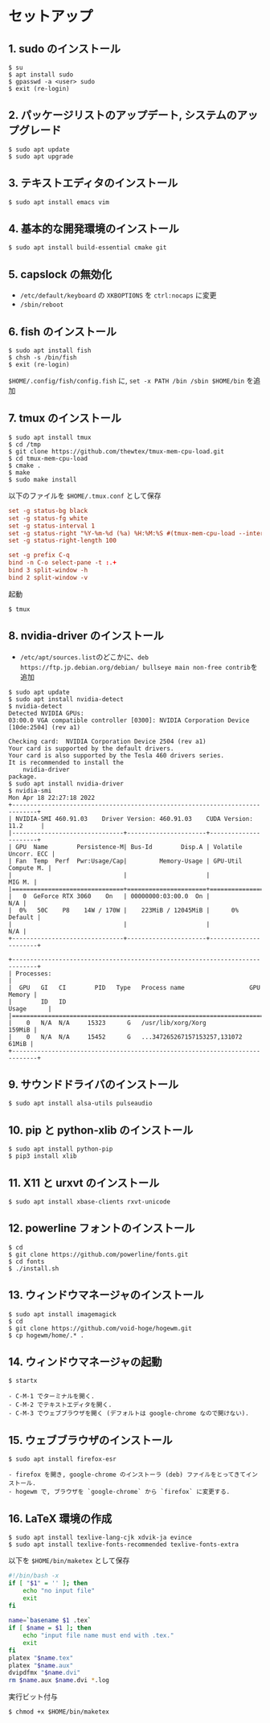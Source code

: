 # セットアップ
## 1. sudo のインストール
```shellsession
$ su
$ apt install sudo
$ gpasswd -a <user> sudo
$ exit (re-login)
```

## 2. パッケージリストのアップデート, システムのアップグレード
```shellsession
$ sudo apt update
$ sudo apt upgrade
```

## 3. テキストエディタのインストール

```shellsession
$ sudo apt install emacs vim
```

## 4. 基本的な開発環境のインストール
```shellsession
$ sudo apt install build-essential cmake git
```

## 5. capslock の無効化
- `/etc/default/keyboard` の `XKBOPTIONS` を `ctrl:nocaps` に変更
- `/sbin/reboot`

## 6. fish のインストール
```shellsession
$ sudo apt install fish
$ chsh -s /bin/fish
$ exit (re-login)
```
`$HOME/.config/fish/config.fish` に, `set -x PATH /bin /sbin $HOME/bin` を追加
    
## 7. tmux のインストール
```shellsession
$ sudo apt install tmux
$ cd /tmp
$ git clone https://github.com/thewtex/tmux-mem-cpu-load.git
$ cd tmux-mem-cpu-load
$ cmake .
$ make 
$ sudo make install
```

以下のファイルを `$HOME/.tmux.conf` として保存
```conf
set -g status-bg black
set -g status-fg white
set -g status-interval 1
set -g status-right "%Y-%m-%d (%a) %H:%M:%S #(tmux-mem-cpu-load --interval 1 --averages-count 0 --cpu-mode 1 --powerline-right --graph-lines 0)"
set -g status-right-length 100

set -g prefix C-q
bind -n C-o select-pane -t :.+
bind 3 split-window -h
bind 2 split-window -v
```

起動
```
$ tmux
```

## 8. nvidia-driver のインストール
- `/etc/apt/sources.list`のどこかに、`deb https://ftp.jp.debian.org/debian/ bullseye main non-free contrib`を追加
   
```
$ sudo apt update
$ sudo apt install nvidia-detect
$ nvidia-detect
Detected NVIDIA GPUs:
03:00.0 VGA compatible controller [0300]: NVIDIA Corporation Device [10de:2504] (rev a1)

Checking card:  NVIDIA Corporation Device 2504 (rev a1)
Your card is supported by the default drivers.
Your card is also supported by the Tesla 460 drivers series.
It is recommended to install the
    nvidia-driver
package.
$ sudo apt install nvidia-driver
$ nvidia-smi
Mon Apr 18 22:27:18 2022
+-----------------------------------------------------------------------------+
| NVIDIA-SMI 460.91.03    Driver Version: 460.91.03    CUDA Version: 11.2     |
|-------------------------------+----------------------+----------------------+
| GPU  Name        Persistence-M| Bus-Id        Disp.A | Volatile Uncorr. ECC |
| Fan  Temp  Perf  Pwr:Usage/Cap|         Memory-Usage | GPU-Util  Compute M. |
|                               |                      |               MIG M. |
|===============================+======================+======================|
|   0  GeForce RTX 3060    On   | 00000000:03:00.0  On |                  N/A |
|  0%   50C    P8    14W / 170W |    223MiB / 12045MiB |      0%      Default |
|                               |                      |                  N/A |
+-------------------------------+----------------------+----------------------+
                                                                               
+-----------------------------------------------------------------------------+
| Processes:                                                                  |
|  GPU   GI   CI        PID   Type   Process name                  GPU Memory |
|        ID   ID                                                   Usage      |
|=============================================================================|
|    0   N/A  N/A     15323      G   /usr/lib/xorg/Xorg                159MiB |
|    0   N/A  N/A     15452      G   ...347265267157153257,131072       61MiB |
+-----------------------------------------------------------------------------+
```

## 9. サウンドドライバのインストール
```shellsession
$ sudo apt install alsa-utils pulseaudio
```


## 10. pip と python-xlib のインストール
```shellsession
$ sudo apt install python-pip
$ pip3 install xlib
```

## 11. X11 と urxvt のインストール
```shellsession
$ sudo apt install xbase-clients rxvt-unicode 
```

## 12. powerline フォントのインストール
```shellsession
$ cd
$ git clone https://github.com/powerline/fonts.git
$ cd fonts
$ ./install.sh
```

## 13. ウィンドウマネージャのインストール
```shellsession
$ sudo apt install imagemagick
$ cd
$ git clone https://github.com/void-hoge/hogewm.git
$ cp hogewm/home/.* .
```

## 14. ウィンドウマネージャの起動
```shellsession
$ startx
```
    - C-M-1 でターミナルを開く.
    - C-M-2 でテキストエディタを開く.
    - C-M-3 でウェブブラウザを開く (デフォルトは google-chrome なので開けない).

## 15. ウェブブラウザのインストール
```shellsession
$ sudo apt install firefox-esr
```
    - firefox を開き, google-chrome のインストーラ (deb) ファイルをとってきてインストール.
    - hogewm で, ブラウザを `google-chrome` から `firefox` に変更する.

## 16. LaTeX 環境の作成
```shellsession
$ sudo apt install texlive-lang-cjk xdvik-ja evince
$ sudo apt install texlive-fonts-recommended texlive-fonts-extra
```

以下を `$HOME/bin/maketex` として保存

```bash
#!/bin/bash -x
if [ "$1" = '' ]; then
	echo "no input file"
	exit
fi
​
name=`basename $1 .tex`
if [ $name = $1 ]; then
	echo "input file name must end with .tex."
	exit
fi
platex "$name.tex"
platex "$name.aux"
dvipdfmx "$name.dvi"
rm $name.aux $name.dvi *.log
```

実行ビット付与
```shellsession
$ chmod +x $HOME/bin/maketex
```
